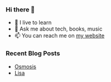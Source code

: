 ### Hi there 👋

- 🌱 I live to learn
- 💬 Ask me about tech, books, music
- 📫 You can reach me on [my website](https://mrcis.me/contact)










### Recent Blog Posts

* [Osmosis](https://mrcis.me/Osmosis)
* [Lisa](https://mrcis.me/Lisa)





